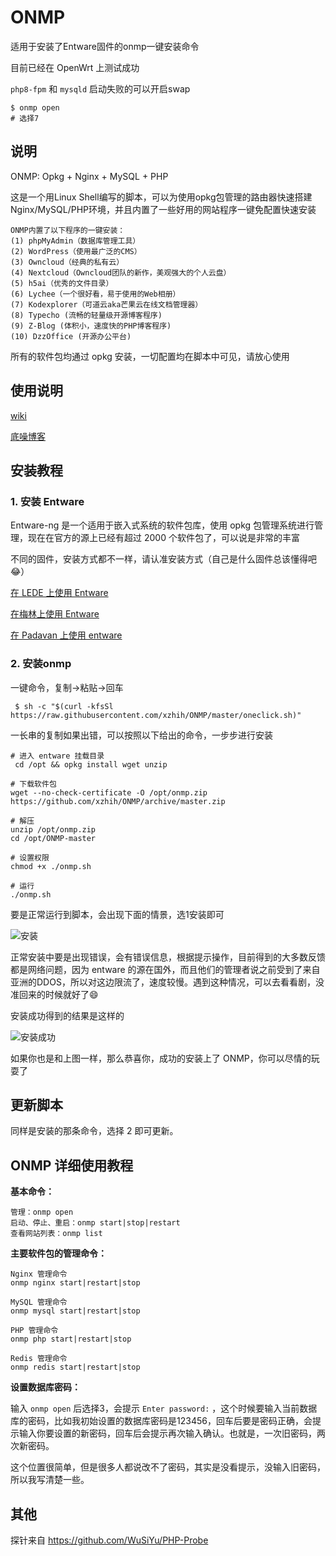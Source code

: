 ONMP
====

适用于安装了Entware固件的onmp一键安装命令

目前已经在 OpenWrt 上测试成功

`php8-fpm` 和 `mysqld` 启动失败的可以开启swap

```
$ onmp open 
# 选择7
```

## 说明

ONMP: Opkg + Nginx + MySQL + PHP

这是一个用Linux Shell编写的脚本，可以为使用opkg包管理的路由器快速搭建Nginx/MySQL/PHP环境，并且内置了一些好用的网站程序一键免配置快速安装

```
ONMP内置了以下程序的一键安装：
(1) phpMyAdmin（数据库管理工具）
(2) WordPress（使用最广泛的CMS）
(3) Owncloud（经典的私有云）
(4) Nextcloud（Owncloud团队的新作，美观强大的个人云盘）
(5) h5ai（优秀的文件目录）
(6) Lychee（一个很好看，易于使用的Web相册）
(7) Kodexplorer（可道云aka芒果云在线文档管理器）
(8) Typecho (流畅的轻量级开源博客程序)
(9) Z-Blog (体积小，速度快的PHP博客程序)
(10) DzzOffice (开源办公平台)
```

所有的软件包均通过 opkg 安装，一切配置均在脚本中可见，请放心使用

## 使用说明

[wiki](https://github.com/xzhih/ONMP/wiki)

[底噪博客](https://zhih.me)

## 安装教程

### 1. 安装 Entware

Entware-ng 是一个适用于嵌入式系统的软件包库，使用 opkg 包管理系统进行管理，现在在官方的源上已经有超过 2000 个软件包了，可以说是非常的丰富

不同的固件，安装方式都不一样，请认准安装方式（自己是什么固件总该懂得吧😂）

[在 LEDE 上使用 Entware](https://github.com/xzhih/ONMP/wiki/在-LEDE-上安装-Entware)

[在梅林上使用 Entware](https://github.com/xzhih/ONMP/wiki/在梅林上安装-Entware)

[在 Padavan 上使用 entware](https://github.com/xzhih/ONMP/wiki/在-Padavan-上安装-Entware)

### 2. 安装onmp

一键命令，复制->粘贴->回车

```
 $ sh -c "$(curl -kfsSl https://raw.githubusercontent.com/xzhih/ONMP/master/oneclick.sh)"
```

一长串的复制如果出错，可以按照以下给出的命令，一步步进行安装

```
# 进入 entware 挂载目录
 cd /opt && opkg install wget unzip 

# 下载软件包
wget --no-check-certificate -O /opt/onmp.zip https://github.com/xzhih/ONMP/archive/master.zip 

# 解压
unzip /opt/onmp.zip 
cd /opt/ONMP-master 

# 设置权限
chmod +x ./onmp.sh 

# 运行
./onmp.sh 
```

要是正常运行到脚本，会出现下面的情景，选1安装即可

![安装](https://i.loli.net/2018/03/03/5a99ac096c6a1.png)

正常安装中要是出现错误，会有错误信息，根据提示操作，目前得到的大多数反馈都是网络问题，因为 entware 的源在国外，而且他们的管理者说之前受到了来自亚洲的DDOS，所以对这边限流了，速度较慢。遇到这种情况，可以去看看剧，没准回来的时候就好了😄

安装成功得到的结果是这样的

![安装成功](https://i.loli.net/2018/03/03/5a99aeda756ac.png)

如果你也是和上图一样，那么恭喜你，成功的安装上了 ONMP，你可以尽情的玩耍了

## 更新脚本

同样是安装的那条命令，选择 2 即可更新。

## ONMP 详细使用教程

**基本命令：**

```
管理：onmp open
启动、停止、重启：onmp start|stop|restart
查看网站列表：onmp list 
```

**主要软件包的管理命令：**

```
Nginx 管理命令
onmp nginx start|restart|stop

MySQL 管理命令
onmp mysql start|restart|stop

PHP 管理命令
onmp php start|restart|stop

Redis 管理命令
onmp redis start|restart|stop
```

**设置数据库密码：**

输入 `onmp open` 后选择3，会提示 `Enter password:` ，这个时候要输入当前数据库的密码，比如我初始设置的数据库密码是123456，回车后要是密码正确，会提示输入你要设置的新密码，回车后会提示再次输入确认。也就是，一次旧密码，两次新密码。

这个位置很简单，但是很多人都说改不了密码，其实是没看提示，没输入旧密码，所以我写清楚一些。

## 其他

探针来自 https://github.com/WuSiYu/PHP-Probe
